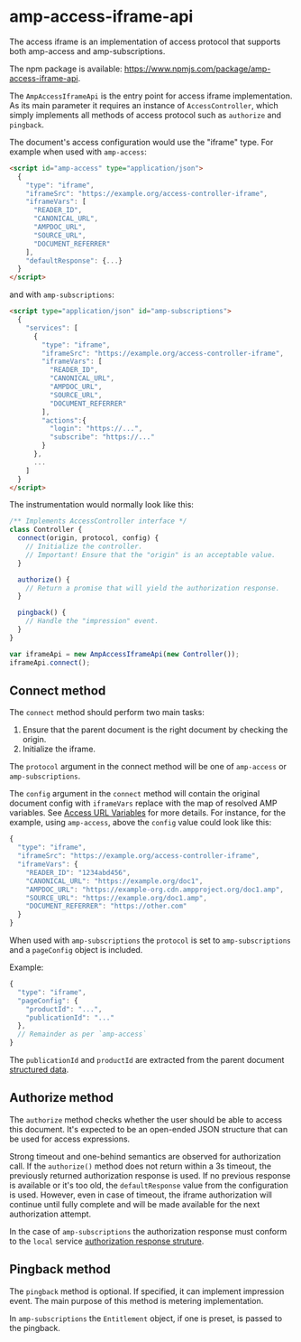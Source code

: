 # amp-access-iframe-api

The access iframe is an implementation of access protocol that
supports both amp-access and amp-subscriptions.

The npm package is available: https://www.npmjs.com/package/amp-access-iframe-api.

The `AmpAccessIframeApi` is the entry point for access iframe implementation. As its main parameter it requires an instance of `AccessController`, which simply implements all methods of access protocol such as `authorize` and `pingback`.

The document's access configuration would use the "iframe" type. For example when used with `amp-access`:

```html
<script id="amp-access" type="application/json">
  {
    "type": "iframe",
    "iframeSrc": "https://example.org/access-controller-iframe",
    "iframeVars": [
      "READER_ID",
      "CANONICAL_URL",
      "AMPDOC_URL",
      "SOURCE_URL",
      "DOCUMENT_REFERRER"
    ],
    "defaultResponse": {...}
  }
</script>
```

and with `amp-subscriptions`:

```html
<script type="application/json" id="amp-subscriptions">
  {
    "services": [
      {
        "type": "iframe",
        "iframeSrc": "https://example.org/access-controller-iframe",
        "iframeVars": [
          "READER_ID",
          "CANONICAL_URL",
          "AMPDOC_URL",
          "SOURCE_URL",
          "DOCUMENT_REFERRER"
        ],
        "actions":{
          "login": "https://...",
          "subscribe": "https://..."
        }
      },
      ...
    ]
  }
</script>
```

The instrumentation would normally look like this:

```js
/** Implements AccessController interface */
class Controller {
  connect(origin, protocol, config) {
    // Initialize the controller.
    // Important! Ensure that the "origin" is an acceptable value.
  }

  authorize() {
    // Return a promise that will yield the authorization response.
  }

  pingback() {
    // Handle the "impression" event.
  }
}

var iframeApi = new AmpAccessIframeApi(new Controller());
iframeApi.connect();
```

## Connect method

The `connect` method should perform two main tasks:

1. Ensure that the parent document is the right document by checking the origin.
2. Initialize the iframe.

The `protocol` argument in the connect method will be one of
`amp-access` or `amp-subscriptions`.

The `config` argument in the `connect` method will contain the original document config with `iframeVars` replace with the map of resolved AMP variables. See [Access URL Variables](../../amp-access.md#access-url-variables) for more details. For instance, for the example, using `amp-access`, above the `config` value could look like this:

```js
{
  "type": "iframe",
  "iframeSrc": "https://example.org/access-controller-iframe",
  "iframeVars": {
    "READER_ID": "1234abd456",
    "CANONICAL_URL": "https://example.org/doc1",
    "AMPDOC_URL": "https://example-org.cdn.ampproject.org/doc1.amp",
    "SOURCE_URL": "https://example.org/doc1.amp",
    "DOCUMENT_REFERRER": "https://other.com"
  }
}
```

When used with `amp-subscriptions` the `protocol` is set
to `amp-subscriptions` and a `pageConfig` object is included.

Example:

```js
{
  "type": "iframe",
  "pageConfig": {
    "productId": "...",
    "publicationId": "..."
  },
  // Remainder as per `amp-access`
}
```

The `publicationId` and `productId` are extracted from the
parent document [structured data](../../../amp-subscriptions/amp-subscriptions.md#json-ld-markup).

## Authorize method

The `authorize` method checks whether the user should be able to access this document. It's expected to be an open-ended JSON structure that can be used for access expressions.

Strong timeout and one-behind semantics are observed for authorization call. If the `authorize()` method does not return within a 3s timeout, the previously returned authorization response is used. If no previous response is available or it's too old, the `defaultResponse` value from the configuration is used. However, even in case of timeout, the iframe authorization will continue until fully complete and will be made available for the next authorization attempt.

In the case of `amp-subscriptions` the authorization response must
conform to the `local` service [authorization response struture](../../../amp-subscriptions/amp-subscriptions.md#authorization-endpoint-and-entitlements).

## Pingback method

The `pingback` method is optional. If specified, it can implement impression event. The main purpose of this method is metering implementation.

In `amp-subscriptions` the `Entitlement` object, if one is preset, is passed to the pingback.
